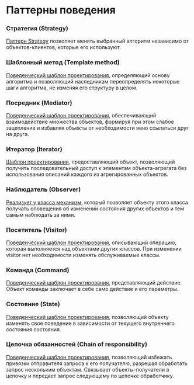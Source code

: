 # Паттерны поведения
### Стратегия (Strategy)
[Паттерн Strategy](https://metanit.com/sharp/patterns/3.1.php) позволяет менять выбранный алгоритм независимо от объектов-клиентов, которые его используют.

### Шаблонный метод (Template method)
[Поведенческий шаблон проектирования](https://metanit.com/sharp/patterns/3.4.php), определяющий основу алгоритма и позволяющий наследникам переопределять некоторые шаги алгоритма, не изменяя его структуру в целом.

### Посредник (Mediator)
[Поведенческий шаблон проектирования](https://metanit.com/sharp/patterns/3.9.php), обеспечивающий взаимодействие множества объектов, формируя при этом слабое зацепление и избавляя объекты от необходимости явно ссылаться друг на друга.

### Итератор (Iterator)
[Шаблон проектирования](https://metanit.com/sharp/patterns/3.5.php), предоставляющий объект, позволяющий получить последовательный доступ к элементам объекта-агрегата без использования описаний каждого из агрегированных объектов.

### Наблюдатель (Observer)
[Реализует у класса механизм](https://metanit.com/sharp/patterns/3.2.php), который позволяет объекту этого класса получать оповещения об изменении состояния других объектов и тем самым наблюдать за ними.

### Посетитель (Visitor)
[Поведенческий шаблон проектирования](https://metanit.com/sharp/patterns/3.11.php), описывающий операцию, которая выполняется над объектами других классов. При изменении visitor нет необходимости изменять обслуживаемые классы.

### Команда (Command)
[Поведенческий шаблон проектирования](https://metanit.com/sharp/patterns/3.3.php), представляющий действие. Объект команды заключает в себе само действие и его параметры.

### Состояние (State)
[Поведенческий шаблон проектирования](https://metanit.com/sharp/patterns/3.6.php), позволяющий объекту изменять свое поведение в зависимости от текущего внутреннего состояния состояния.

### Цепочка обязанностей (Chain of responsibility)
[Поведенческий шаблон проектирования](https://metanit.com/sharp/patterns/3.7.php), позволяющий избежать привязки отправителя запроса к его получателю, разрешая обработать запрос нескольким объектам. 
Связывает объекты-получатели в цепочку и передает запрос следующему по цепочке обработчику.
